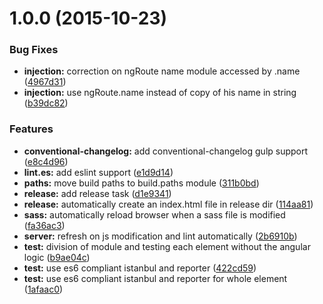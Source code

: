 <a name="1.0.0"></a>
# 1.0.0 (2015-10-23)


### Bug Fixes

* **injection:** correction on ngRoute name module accessed by .name ([4967d31](https://github.com/davinkevin/angularjs-jspm-seed/commit/4967d31))
* **injection:** use ngRoute.name instead of copy of his name in string ([b39dc82](https://github.com/davinkevin/angularjs-jspm-seed/commit/b39dc82))

### Features

* **conventional-changelog:** add conventional-changelog gulp support ([e8c4d96](https://github.com/davinkevin/angularjs-jspm-seed/commit/e8c4d96))
* **lint.es:** add eslint support ([e1d9d14](https://github.com/davinkevin/angularjs-jspm-seed/commit/e1d9d14))
* **paths:** move build paths to build.paths module ([311b0bd](https://github.com/davinkevin/angularjs-jspm-seed/commit/311b0bd))
* **release:** add release task ([d1e9341](https://github.com/davinkevin/angularjs-jspm-seed/commit/d1e9341))
* **release:** automatically create an index.html file in release dir ([114aa81](https://github.com/davinkevin/angularjs-jspm-seed/commit/114aa81))
* **sass:** automatically reload browser when a sass file is modified ([fa36ac3](https://github.com/davinkevin/angularjs-jspm-seed/commit/fa36ac3))
* **server:** refresh on js modification and lint automatically ([2b6910b](https://github.com/davinkevin/angularjs-jspm-seed/commit/2b6910b))
* **test:** division of module and testing each element without the angular logic ([b9ae04c](https://github.com/davinkevin/angularjs-jspm-seed/commit/b9ae04c))
* **test:** use es6 compliant istanbul and reporter ([422cd59](https://github.com/davinkevin/angularjs-jspm-seed/commit/422cd59))
* **test:** use es6 compliant istanbul and reporter for whole element ([1afaac0](https://github.com/davinkevin/angularjs-jspm-seed/commit/1afaac0))




